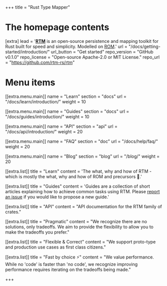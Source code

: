 +++
title = "Rust Type Mapper"

# The homepage contents
[extra]
lead = '<b><a href="https://github.com/rtm-rs/">RTM</a></b> is an open-source persistence and mapping toolkit for Rust built for speed and simplicity. Modelled on <a href="https://github.com/rom-rb/">ROM</a>.'
url = "/docs/getting-started/introduction/"
url_button = "Get started"
repo_version = "GitHub v0.1.0"
repo_license = "Open-source Apache-2.0 or MIT License."
repo_url = "https://github.com/rtm-rs/rtm"

# Menu items
[[extra.menu.main]]
name = "Learn"
section = "docs"
url = "/docs/learn/introduction/"
weight = 10

[[extra.menu.main]]
name = "Guides"
section = "docs"
url = "/docs/guides/introduction/"
weight = 10

[[extra.menu.main]]
name = "API"
section = "api"
url = "/docs/api/introduction/"
weight = 20

[[extra.menu.main]]
name = "FAQ"
section = "doc"
url = "/docs/help/faq/"
weight = 20

[[extra.menu.main]]
name = "Blog"
section = "blog"
url = "/blog/"
weight = 20

[[extra.list]]
title = "Learn"
content = 'The what, why and how of RTM - which is mostly the what, why and how of ROM and precursors 🙏.'

[[extra.list]]
title = "Guides"
content = 'Guides are a collection of short articles explaining how to achieve common tasks using RTM. Please <a href="https://github.com/rtm-rs/rtm-rs.org/issues/new?title=Add%20a%20guide%20about...&labels[]=guides">report an issue</a> if you would like to propose a new guide.'

[[extra.list]]
title = "API"
content = "API documentation for the RTM family of crates."

[[extra.list]]
title = "Pragmatic"
content = "We recognize there are no solutions, only tradeoffs.  We aim to provide the flexibility to allow you to make the tradeoffs you prefer."

[[extra.list]]
title = "Flexible & Correct"
content = "We support proto-type and production use cases as first class citizens."

[[extra.list]]
title = "Fast by choice ⚡️"
content = "We value performance.  While no 'code' is faster than 'no code', we recognize improving performance requires iterating on the tradeoffs being made."

+++
